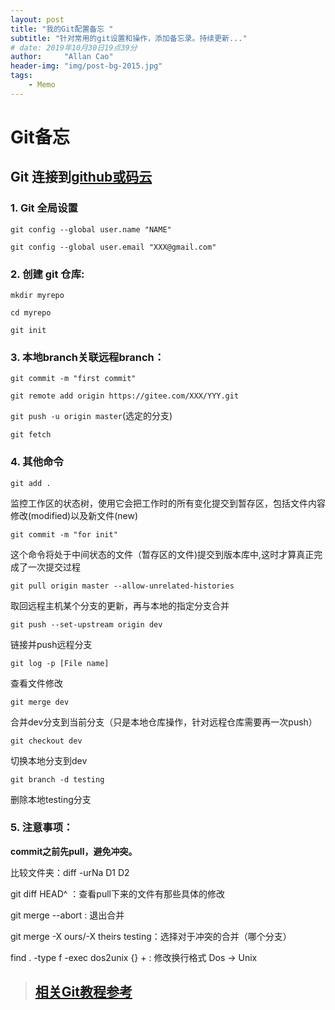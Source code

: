 ```yaml
---
layout: post
title: "我的Git配置备忘 "
subtitle: "针对常用的git设置和操作，添加备忘录。持续更新..."
# date: 2019年10月30日19点39分
author:     "Allan Cao"
header-img: "img/post-bg-2015.jpg"
tags:
    - Memo
---
```


# Git备忘
## Git 连接到[github或码云](https://gitee.com/PHDWu/CASESM3D/tree/stable_master/)   

### 1. **Git 全局设置**

   `git config --global user.name "NAME" `

   `git config --global user.email "XXX@gmail.com"`


### 2. **创建 git 仓库:**
`mkdir myrepo`

`cd myrepo`
    
`git init`

### 3. **本地branch关联远程branch：**

`git commit -m "first commit"`

`git remote add origin https://gitee.com/XXX/YYY.git`

`git push -u origin master`(选定的分支)

`git fetch`  

### 4. **其他命令**

`git add .`

监控工作区的状态树，使用它会把工作时的所有变化提交到暂存区，包括文件内容修改(modified)以及新文件(new)

`git commit -m "for init"`

这个命令将处于中间状态的文件（暂存区的文件)提交到版本库中,这时才算真正完成了一次提交过程

 `git pull origin master --allow-unrelated-histories`

取回远程主机某个分支的更新，再与本地的指定分支合并

`git push --set-upstream origin dev`

链接并push远程分支

`git log -p [File name]` 

查看文件修改

`git merge dev`

合并dev分支到当前分支（只是本地仓库操作，针对远程仓库需要再一次push）

`git checkout dev`

切换本地分支到dev

`git branch -d testing`

删除本地testing分支

### 5. **注意事项：**

**commit之前先pull，避免冲突。**

比较文件夹：diff -urNa  D1 D2

git diff HEAD^ ：查看pull下来的文件有那些具体的修改 

git merge --abort : 退出合并    

git merge -X ours/-X theirs testing：选择对于冲突的合并（哪个分支）

find . -type f -exec dos2unix {} +    : 修改换行格式 Dos → Unix
    


> ## [相关Git教程参考](https://www.liaoxuefeng.com/wiki/0013739516305929606dd18361248578c67b8067c8c017b000)
​     
